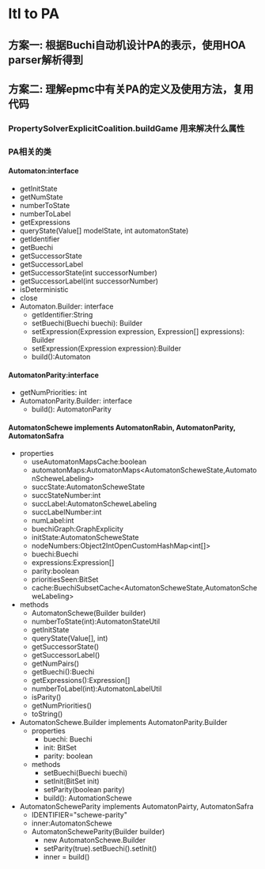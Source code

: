 # ltl to PA
## 方案一: 根据Buchi自动机设计PA的表示，使用HOA parser解析得到
        
## 方案二: 理解epmc中有关PA的定义及使用方法，复用代码
### PropertySolverExplicitCoalition.buildGame 用来解决什么属性
### PA相关的类
#### Automaton:interface
- getInitState
- getNumState
- numberToState
- numberToLabel
- getExpressions
- queryState(Value[] modelState, int automatonState)
- getIdentifier
- getBuechi
- getSuccessorState
- getSuccessorLabel
- getSuccessorState(int successorNumber)
- getSuccessorLabel(int successorNumber)
- isDeterministic
- close
- Automaton.Builder: interface
    - getIdentifier:String
    - setBuechi(Buechi buechi): Builder
    - setExpression(Expression expression, Expression[] expressions): Builder
    - setExpression(Expression expression):Builder
    - build():Automaton
#### AutomatonParity:interface
- getNumPriorities: int
- AutomatonParity.Builder: interface
    - build(): AutomatonParity
#### AutomatonSchewe implements AutomatonRabin, AutomatonParity, AutomatonSafra
- properties
    - useAutomatonMapsCache:boolean
    - automatonMaps:AutomatonMaps<AutomatonScheweState,AutomatonScheweLabeling> 
    - succState:AutomatonScheweState
    - succStateNumber:int
    - succLabel:AutomatonScheweLabeling
    - succLabelNumber:int
    - numLabel:int
    - buechiGraph:GraphExplicity
    - initState:AutomatonScheweState
    - nodeNumbers:Object2IntOpenCustomHashMap<int[]>
    - buechi:Buechi
    - expressions:Expression[]
    - parity:boolean
    - prioritiesSeen:BitSet
    - cache:BuechiSubsetCache<AutomatonScheweState,AutomatonScheweLabeling> 
- methods
    - AutomatonSchewe(Builder builder)
    - numberToState(int):AutomatonStateUtil
    - getInitState
    - queryState(Value[], int)
    - getSuccessorState()
    - getSuccessorLabel()
    - getNumPairs()
    - getBuechi():Buechi
    - getExpressions():Expression[]
    - numberToLabel(int):AutomatonLabelUtil
    - isParity()
    - getNumPriorities()
    - toString()
- AutomatonSchewe.Builder implements AutomatonParity.Builder
    - properties
        - buechi: Buechi
        - init: BitSet
        - parity: boolean
    - methods
        - setBuechi(Buechi buechi)
        - setInit(BitSet init)
        - setParity(boolean parity)
        - build(): AutomationSchewe
- AutomatonScheweParity implements AutomatonPairty, AutomatonSafra
    - IDENTIFIER="schewe-parity"
    - inner:AutomatonSchewe
    - AutomatonScheweParity(Builder builder)
        - new AutomatonSchewe.Builder
        - setParity(true).setBuechi().setInit()
        - inner = build()

